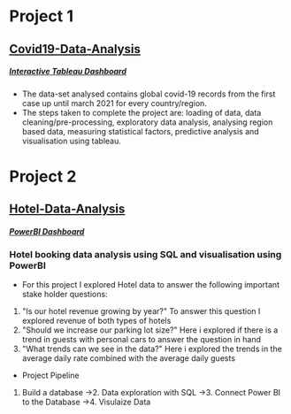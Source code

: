 # Project 1
## [Covid19-Data-Analysis](https://github.com/Ahmed-Sheekhuna/Covid-Data-Exploration)
##### [Interactive Tableau Dashboard](https://public.tableau.com/views/CovidVisualisation_16693055520360/Dashboard1?:language=en-GB&publish=yes&:display_count=n&:origin=viz_share_link)

* The data-set analysed contains global covid-19 records from the first case up until march 2021 for every
country/region. 
* The steps taken to complete the project are: loading of data, data cleaning/pre-processing,
exploratory data analysis, analysing region based data, measuring statistical factors, predictive analysis
and visualisation using tableau.

# Project 2
## [Hotel-Data-Analysis](https://github.com/Ahmed-Sheekhuna/Hotel-Data-Analysis)
##### [PowerBI Dashboard](https://github.com/AhmedHamadiSheekhuna/Hotel-Data-Analysis/blob/main/hotel-project%20visual.pdf)
### Hotel booking data analysis using SQL and visualisation using PowerBI 
* For this project I explored Hotel data to answer the following important stake holder questions:
1. "Is our hotel revenue growing by year?" To answer this question I explored revenue of both types of hotels
2. "Should we increase our parking lot size?" 
 Here i explored if there is a trend in guests with personal cars to answer the question in hand
3. "What trends can we see in the data?" 
 Here i explored the trends in the average daily rate combined with the average daily guests
* Project Pipeline 
1. Build a database ->2. Data exploration with SQL ->3. Connect Power BI to the Database ->4. Visulaize Data
